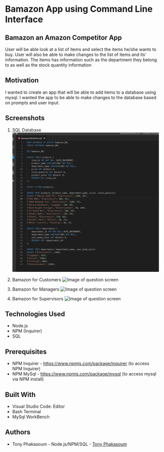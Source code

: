 # Bamazon App using Command Line Interface
## Bamazon an Amazon Competitor App
User will be able look at a list of items and select the items he/she wants to buy. User will also be able to make changes to the list of items and its' information. The items has information such as the department they belong to as well as the stock quantity information
## Motivation
I wanted to create an app that will be able to add items to a database using mysql. I wanted the app to be able to make changes to the database based on prompts and user input.
## Screenshots
1. SQL Database
![Image of question screen](https://github.com/tonyphak/bamazon-cli/blob/master/images/SQL%20SCHEMA.png)

2. Bamazon for Customers
![Image of question screen](https://github.com/tonyphak/bamazon-cli/blob/master/images/01.Custs.gif)

3. Bamazon for Managers
![Image of question screen](https://github.com/tonyphak/bamazon-cli/blob/master/images/03.mgrview.gif)

4. Bamazon for Supervisors
![Image of question screen](https://github.com/tonyphak/bamazon-cli/blob/master/images/02.Suprv.gif)

## Technologies Used
* Node.js
* NPM (Inquirer)
* SQL
## Prerequisites
* NPM Inquirer - https://www.npmjs.com/package/inquirer (to access NPM Inquirer)
* NPM MySql - https://www.npmjs.com/package/mysql (to access mysql via NPM install)
## Built With
* Visual Studio Code: Editor
* Bash Terminal
* MySql WorkBench
## Authors
* Tony Phakasoum - Node.js/NPM/SQL   - [Tony Phakasoum](https://github.com/tonyphak)

